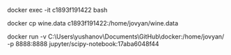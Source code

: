 docker exec -it c1893f191422 bash

docker cp wine.data c1893f191422:/home/jovyan/wine.data

docker run -v C:\Users\yushanov\Documents\GitHub\docker:/home/jovyan/ 
-p 8888:8888 jupyter/scipy-notebook:17aba6048f44